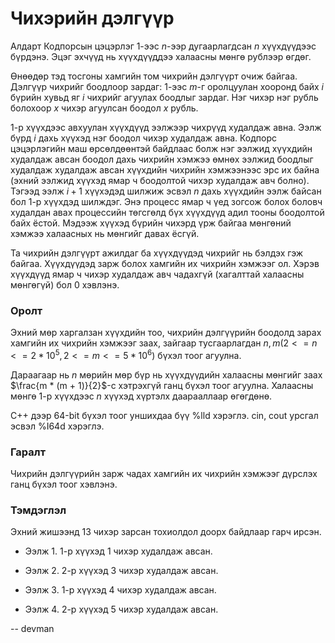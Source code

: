 Чихэрийн дэлгүүр
================
Алдарт Кодпорсын цэцэрлэг 1-ээс $n$-ээр дугаарлагдсан $n$ хүүхдүүдээс бүрдэнэ. Эцэг эхчүүд нь хүүхдүүддээ халаасны мөнгө рублээр өгдөг.

Өнөөдөр тэд тосгоны хамгийн том чихрийн дэлгүүрт очиж байгаа. Дэлгүүр чихрийг боодлоор зардаг: 1-ээс $m$-г оролцуулан хооронд байх $i$ бүрийн хувьд яг $i$ чихрийг агуулах боодлыг зардаг. Нэг чихэр нэг рубль болохоор $x$ чихэр агуулсан боодол $x$ рубль.

1-р хүүхдээс авхуулан хүүхдүүд ээлжээр чихрүүд худалдаж авна. Ээлж бүрд $i$ дахь хүүхэд нэг боодол чихэр худалдаж авна. Кодпорс цэцэрлэгийн маш өрсөлдөөнтэй байдлаас болж нэг ээлжид хүүхдийн худалдаж авсан боодол дахь чихрийн хэмжээ өмнөх ээлжид боодлыг худалдаж худалдаж авсан хүүхдийн чихрийн хэмжээнээс эрс их байна (эхний ээлжид хүүхэд ямар ч боодолтой чихэр худалдаж авч болно). Тэгээд ээлж $i + 1$  хүүхэдэд шилжиж эсвэл $n$ дахь хүүхдийн ээлж байсан бол 1-р хүүхдэд шилждэг. Энэ процесс ямар ч үед зогсож болох боловч худалдан авах процессийн төгсгөлд бүх хүүхдүүд адил тооны боодолтой байх ёстой. Мэдээж хүүхэд бүрийн чихэрд үрж байгаа мөнгөний хэмжээ халаасных нь мөнгийг давах ёсгүй.

Та чихрийн дэлгүүрт ажилдаг ба хүүхдүүдэд чихрийг нь бэлдэх гэж байгаа. Хүүхдүүдэд зарж болох хамгийн их чихрийн хэмжээг ол. Хэрэв хүүхдүүд ямар ч чихэр худалдаж авч чадахгүй (хагалттай халаасны мөнгөгүй) бол 0 хэвлэнэ.

### Оролт

Эхний мөр харгалзан хүүхдийн тоо, чихрийн дэлгүүрийн боодолд зарах хамгийн их чихрийн хэмжээг заах, зайгаар тусгаарлагдан $n, m (2 <= n <= 2 * 10^5, 2 <= m <= 5*10^6)$ бүхэл тоог агуулна.

Дараагаар нь $n$ мөрийн мөр бүр нь хүүхдүүдийн халаасны мөнгийг заах $\frac{m * (m + 1)}{2}$-с хэтрэхгүй ганц бүхэл тоог агуулна. Халаасны мөнгө 1-р хүүхдээс $n$ хүүхэд хүртэлх даарааллаар өгөгдөнө.

C++ дээр 64-bit бүхэл тоог уншихдаа бүү %lld хэрэглэ. cin, cout урсгал эсвэл %I64d хэрэглэ.

### Гаралт

Чихрийн дэлгүүрийн зарж чадах хамгийн их чихрийн хэмжээг дүрслэх ганц бүхэл тоог хэвлэнэ.

### Тэмдэглэл

Эхний жишээнд 13 чихэр зарсан тохиолдол доорх байдлаар гарч ирсэн.

- Ээлж 1. 1-р хүүхэд 1 чихэр худалдаж авсан.

- Ээлж 2. 2-р хүүхэд 3 чихэр худалдаж авсан.

- Ээлж 3. 1-р хүүхэд 4 чихэр худалдаж авсан.

- Ээлж 4. 2-р хүүхэд 5 чихэр худалдаж авсан.

-- devman
